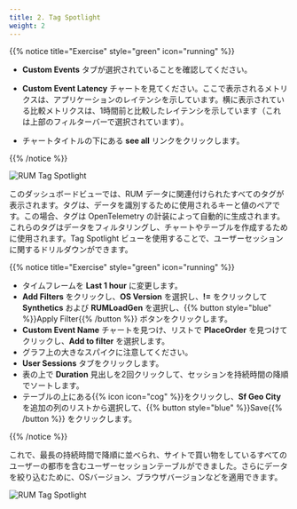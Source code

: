 ```yaml
---
title: 2. Tag Spotlight
weight: 2
---
```


{{% notice title="Exercise" style="green" icon="running" %}}

* **Custom Events** タブが選択されていることを確認してください。
* **Custom Event Latency** チャートを見てください。ここで表示されるメトリクスは、アプリケーションのレイテンシを示しています。横に表示されている比較メトリクスは、1時間前と比較したレイテンシを示しています（これは上部のフィルターバーで選択されています）。

* チャートタイトルの下にある **see all** リンクをクリックします。

{{% /notice %}}

![RUM Tag Spotlight](../images/rum-tag-spotlight.png)

このダッシュボードビューでは、RUM データに関連付けられたすべてのタグが表示されます。タグは、データを識別するために使用されるキーと値のペアです。この場合、タグは OpenTelemetry の計装によって自動的に生成されます。これらのタグはデータをフィルタリングし、チャートやテーブルを作成するために使用されます。Tag Spotlight ビューを使用することで、ユーザーセッションに関するドリルダウンができます。

{{% notice title="Exercise" style="green" icon="running" %}}

* タイムフレームを **Last 1 hour** に変更します。
* **Add Filters** をクリックし、**OS Version** を選択し、**!=** をクリックして **Synthetics** および **RUMLoadGen** を選択し、{{% button style="blue" %}}Apply Filter{{% /button %}} ボタンをクリックします。
* **Custom Event Name** チャートを見つけ、リストで **PlaceOrder** を見つけてクリックし、**Add to filter** を選択します。
* グラフ上の大きなスパイクに注意してください。
* **User Sessions** タブをクリックします。
* 表の上で **Duration** 見出しを2回クリックして、セッションを持続時間の降順でソートします。
* テーブルの上にある{{% icon icon="cog" %}}をクリックし、**Sf Geo City** を追加の列のリストから選択して、{{% button style="blue" %}}Save{{% /button %}} をクリックします。

{{% /notice %}}

これで、最長の持続時間で降順に並べられ、サイトで買い物をしているすべてのユーザーの都市を含むユーザーセッションテーブルができました。さらにデータを絞り込むために、OSバージョン、ブラウザバージョンなどを適用できます。

![RUM Tag Spotlight](../images/rum-user-sessions.png)

